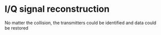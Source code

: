 # I/Q signal reconstruction

No matter the collision, the transmitters could be identified and data could be restored
